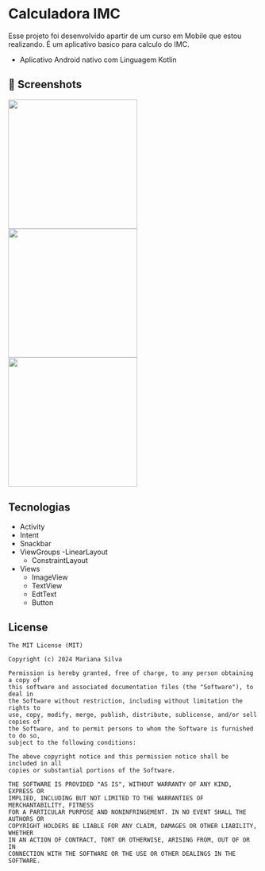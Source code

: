 # Calculadora IMC
Esse projeto foi desenvolvido apartir de um curso em Mobile que estou realizando.
É um aplicativo basico para calculo do IMC.
- Aplicativo Android nativo com Linguagem Kotlin

## :camera_flash: Screenshots

<img src="https://github.com/user-attachments/assets/d97ed4a0-1d05-474f-9713-62cc03d7780e" width=260/>
<img src="https://github.com/user-attachments/assets/64f7d8c3-b9f0-4326-ac3a-1060b717fbd6" width=260/>
<img src="https://github.com/user-attachments/assets/b4a85c79-e180-47fc-9a36-d62bc11aad63" width=260/>

## Tecnologias
- Activity
- Intent
- Snackbar
- ViewGroups
  -LinearLayout
  - ConstraintLayout
- Views
  - ImageView
  - TextView
  - EdtText
  - Button



## License
```
The MIT License (MIT)

Copyright (c) 2024 Mariana Silva

Permission is hereby granted, free of charge, to any person obtaining a copy of
this software and associated documentation files (the "Software"), to deal in
the Software without restriction, including without limitation the rights to
use, copy, modify, merge, publish, distribute, sublicense, and/or sell copies of
the Software, and to permit persons to whom the Software is furnished to do so,
subject to the following conditions:

The above copyright notice and this permission notice shall be included in all
copies or substantial portions of the Software.

THE SOFTWARE IS PROVIDED "AS IS", WITHOUT WARRANTY OF ANY KIND, EXPRESS OR
IMPLIED, INCLUDING BUT NOT LIMITED TO THE WARRANTIES OF MERCHANTABILITY, FITNESS
FOR A PARTICULAR PURPOSE AND NONINFRINGEMENT. IN NO EVENT SHALL THE AUTHORS OR
COPYRIGHT HOLDERS BE LIABLE FOR ANY CLAIM, DAMAGES OR OTHER LIABILITY, WHETHER
IN AN ACTION OF CONTRACT, TORT OR OTHERWISE, ARISING FROM, OUT OF OR IN
CONNECTION WITH THE SOFTWARE OR THE USE OR OTHER DEALINGS IN THE SOFTWARE.
```

